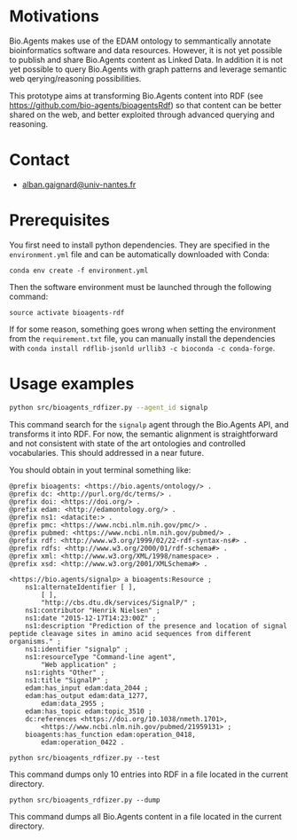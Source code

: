 # Motivations
Bio.Agents makes use of the EDAM ontology to semmantically annotate bioinformatics software and data resources. However, it is not yet possible to publish and share Bio.Agents content as Linked Data. In addition it is not yet possible to query Bio.Agents with graph patterns and leverage semantic web qerying/reasoning possibilities. 

This prototype aims at transforming Bio.Agents content into RDF (see https://github.com/bio-agents/bioagentsRdf) so that content can be better shared on the web, and better exploited through advanced querying and reasoning. 

# Contact
  - alban.gaignard@univ-nantes.fr

# Prerequisites
You first need to install python dependencies. They are specified in the `environment.yml` file and can be automatically downloaded with Conda: 
```
conda env create -f environment.yml
```
Then the software environment must be launched through the following command: 
```
source activate bioagents-rdf 
```

If for some reason, something goes wrong when setting the environment from the `requirement.txt` file, you can manually install the dependencies with `conda install rdflib-jsonld urllib3 -c bioconda -c conda-forge`.

# Usage examples
```sh
python src/bioagents_rdfizer.py --agent_id signalp
```
This command search for the `signalp` agent through the Bio.Agents API, and transforms it into RDF. For now, the semantic alignment is straightforward and not consistent with state of the art ontologies and controlled vocabularies. This should addressed in a near future. 

You should obtain in yout terminal something like:
```turtle
@prefix bioagents: <https://bio.agents/ontology/> .
@prefix dc: <http://purl.org/dc/terms/> .
@prefix doi: <https://doi.org/> .
@prefix edam: <http://edamontology.org/> .
@prefix ns1: <datacite:> .
@prefix pmc: <https://www.ncbi.nlm.nih.gov/pmc/> .
@prefix pubmed: <https://www.ncbi.nlm.nih.gov/pubmed/> .
@prefix rdf: <http://www.w3.org/1999/02/22-rdf-syntax-ns#> .
@prefix rdfs: <http://www.w3.org/2000/01/rdf-schema#> .
@prefix xml: <http://www.w3.org/XML/1998/namespace> .
@prefix xsd: <http://www.w3.org/2001/XMLSchema#> .

<https://bio.agents/signalp> a bioagents:Resource ;
    ns1:alternateIdentifier [ ],
        [ ],
        "http://cbs.dtu.dk/services/SignalP/" ;
    ns1:contributor "Henrik Nielsen" ;
    ns1:date "2015-12-17T14:23:00Z" ;
    ns1:description "Prediction of the presence and location of signal peptide cleavage sites in amino acid sequences from different organisms." ;
    ns1:identifier "signalp" ;
    ns1:resourceType "Command-line agent",
        "Web application" ;
    ns1:rights "Other" ;
    ns1:title "SignalP" ;
    edam:has_input edam:data_2044 ;
    edam:has_output edam:data_1277,
        edam:data_2955 ;
    edam:has_topic edam:topic_3510 ;
    dc:references <https://doi.org/10.1038/nmeth.1701>,
        <https://www.ncbi.nlm.nih.gov/pubmed/21959131> ;
    bioagents:has_function edam:operation_0418,
        edam:operation_0422 .

```


```
python src/bioagents_rdfizer.py --test
```
This command dumps only 10 entries into RDF in a file located in the current directory. 

```
python src/bioagents_rdfizer.py --dump
```
This command dumps all Bio.Agents content in a file located in the current directory. 

